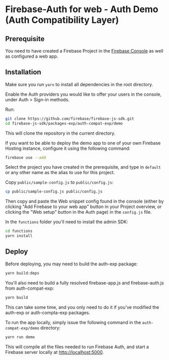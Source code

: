 # Firebase-Auth for web - Auth Demo (Auth Compatibility Layer)

## Prerequisite

You need to have created a Firebase Project in the
[Firebase Console](https://firebase.google.com/console/) as well as configured a web app.

## Installation

Make sure you run `yarn` to install all dependencies in the root directory.

Enable the Auth providers you would like to offer your users in the console, under
Auth > Sign-in methods.

Run:

```bash
git clone https://github.com/firebase/firebase-js-sdk.git
cd firebase-js-sdk/packages-exp/auth-compat-exp/demo
```

This will clone the repository in the current directory.

If you want to be able to deploy the demo app to one of your own Firebase Hosting instance,
configure it using the following command:

```bash
firebase use --add
```

Select the project you have created in the prerequisite, and type in `default` or
any other name as the alias to use for this project.

Copy `public/sample-config.js` to `public/config.js`:

```bash
cp public/sample-config.js public/config.js
```

Then copy and paste the Web snippet config found in the console (either by clicking "Add Firebase to
your web app" button in your Project overview, or clicking the "Web setup" button in the Auth page)
in the `config.js` file.

In the `functions` folder you'll need to install the admin SDK:

```bash
cd functions
yarn install
```

## Deploy

Before deploying, you may need to build the auth-exp package:

```bash
yarn build:deps
```

You'll also need to build a fully resolved firebase-app.js and firebase-auth.js from auth-compat-exp:

```bash
yarn build
```

This can take some time, and you only need to do it if you've modified the auth-exp or auth-compta-exp packages.

To run the app locally, simply issue the following command in the `auth-compat-exp/demo` directory:

```bash
yarn run demo
```

This will compile all the files needed to run Firebase Auth, and start a Firebase server locally at
[http://localhost:5000](http://localhost:5000).
